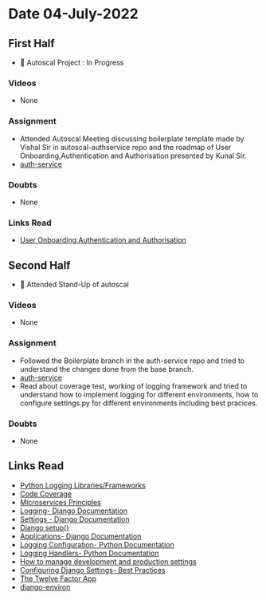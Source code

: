 # Date 04-July-2022

## First Half

- 🔄 Autoscal Project : In Progress

### Videos

- None

### Assignment

- Attended Autoscal Meeting discussing boilerplate template made by Vishal Sir in autoscal-authservice repo and the roadmap of User Onboarding,Authentication and Authorisation presented by Kunal Sir.
- [auth-service](https://github.com/autoscal-SP18/auth-service/tree/base)

### Doubts

- None

### Links Read

- [User Onboarding,Authentication and Authorisation](https://sparkeighteen.atlassian.net/wiki/spaces/AUT/pages/797179906/User+Onboarding+Authentication+and+Authorisation)

## Second Half

- 🔄 Attended Stand-Up of autoscal

### Videos

- None

### Assignment

- Followed the Boilerplate branch in the auth-service repo and tried to understand the changes done from the base branch.
- [auth-service](https://github.com/autoscal-SP18/auth-service/tree/BoilerPlate-Rayyan)
- Read about coverage test, working of logging framework and tried to understand how to implement logging for different environments, how to configure settings.py for different environments including best pracices.

### Doubts

- None

## Links Read

- [Python Logging Libraries/Frameworks](https://www.loggly.com/ultimate-guide/python-logging-libraries-frameworks/)
- [Code Coverage](https://www.atlassian.com/continuous-delivery/software-testing/code-coverage#:~:text=Branches%20coverage%3A%20how%20many%20of,source%20code%20have%20been%20tested)
- [Microservices Principles](https://www.atlassian.com/microservices)
- [Logging- Django Documentation](https://docs.djangoproject.com/en/4.0/topics/logging/)
- [Settings - Django Documentation](https://docs.djangoproject.com/en/4.0/ref/settings/#std-setting-LOGGING_CONFIG)
- [Django setup()](https://stackoverflow.com/questions/36569924/djangos-general-setup-function)
- [Applications- Django Documentation](https://docs.djangoproject.com/en/4.0/ref/applications/#how-applications-are-loaded)
- [Logging Configuration- Python Documentation](https://docs.python.org/3/library/logging.config.html#configuration-file-format)
- [Logging Handlers- Python Documentation](https://docs.python.org/3/library/logging.handlers.html#module-logging.handlers)
- [How to manage development and production settings](https://stackoverflow.com/questions/10664244/django-how-to-manage-development-and-production-settings)
- [Configuring Django Settings- Best Practices](https://djangostars.com/blog/configuring-django-settings-best-practices/#header10)
- [The Twelve Factor App](https://12factor.net/logs)
- [django-environ](https://django-environ.readthedocs.io/en/latest/)
